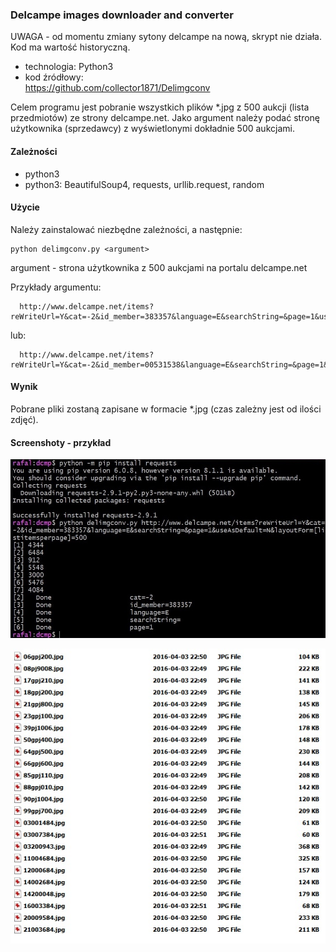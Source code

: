 ### Delcampe images downloader and converter

UWAGA - od momentu zmiany sytony delcampe na nową, skrypt nie działa. Kod ma wartość historyczną.

* technologia: Python3
* kod źródłowy:   
https://github.com/collector1871/Delimgconv   

Celem programu jest pobranie wszystkich plików *.jpg z 500 aukcji (lista przedmiotów) ze strony delcampe.net.
Jako argument należy podać stronę użytkownika (sprzedawcy) z wyświetlonymi dokładnie 500 aukcjami.

#### Zależności

- python3
- python3: BeautifulSoup4, requests, urllib.request, random 

#### Użycie

Należy zainstalować niezbędne zależności, a następnie:

	python delimgconv.py <argument>

argument - strona użytkownika z 500 aukcjami na portalu delcampe.net

Przykłady argumentu:


      http://www.delcampe.net/items?reWriteUrl=Y&cat=-2&id_member=383357&language=E&searchString=&page=1&useAsDefault=N&layoutForm[listitemsperpage]=500

lub:  

      http://www.delcampe.net/items?reWriteUrl=Y&cat=-2&id_member=00531538&language=E&searchString=&page=1&useAsDefault=N&layoutForm[listitemsperpage]=500

#### Wynik
	
Pobrane pliki zostaną zapisane w formacie *.jpg (czas zależny jest od ilości zdjęć).

#### Screenshoty - przykład

![Start](https://raw.githubusercontent.com/collector1871/Delimgconv/master/Delimgconv1.jpg)

![pobrane fotki](https://raw.githubusercontent.com/collector1871/Delimgconv/master/Delimgconv2.jpg)
